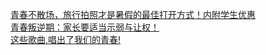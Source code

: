   
[青春不散场，旅行拍照才是暑假的最佳打开方式！内附学生优惠](http://www.dianyue.me/archives/485/mdfmz0ju11oe5tdn/)  
[青春叛逆期：家长要适当示弱与让权！](http://www.dianyue.me/archives/964/2eai2pp2dkgpusv4/)  
[这些歌曲,唱出了我们的青春!](http://www.dianyue.me/archives/682/f3yjkup2pbp0es51/)